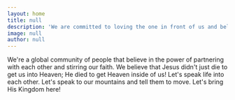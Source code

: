 ```yaml
---
layout: home
title: null
description: 'We are committed to loving the one in front of us and believing that Jesus will multiple anything that is placed in our hands. We believe for the impossible; to truly defeat hunger and lack of child care in India by going to battle each and every day through intercession and joyfully putting our feet to action. We establish, support, and organize feeding centers, orphanages, and general care for children in need.'
image: null
author: null
---
```


We're a global community of people that believe in the power of partnering with each other and stirring our faith. We believe that Jesus didn't just die to get us into Heaven; He died to get Heaven inside of us! Let's speak life into each other. Let's speak to our mountains and tell them to move. Let's bring His Kingdom here!
